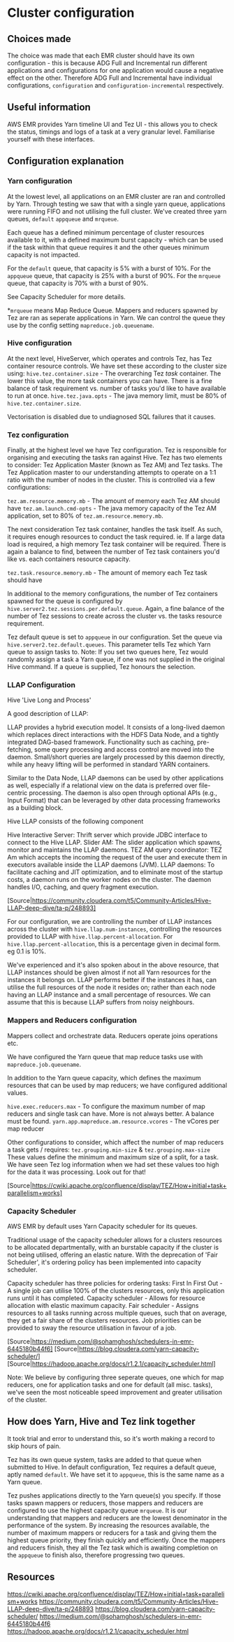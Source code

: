 # Cluster configuration

## Choices made

The choice was made that each EMR cluster should have its own configuration - this is because ADG Full and Incremental run different applications and configurations for one application would cause a negative effect on the other.
Therefore ADG Full and Incremental have individual configurations, `configuration` and `configuration-incremental` respectively.

## Useful information
AWS EMR provides Yarn timeline UI and Tez UI - this allows you to check the status, timings and logs of a task at a very granular level. Familiarise yourself with these interfaces.

## Configuration explanation

### Yarn configuration
At the lowest level, all applications on an EMR cluster are ran and controlled by Yarn. Through testing we saw that with a single yarn queue, applications were running FIFO and not utilising the full cluster.
We've created three yarn queues, `default` `appqueue` and `mrqueue`.

Each queue has a defined minimum percentage of cluster resources available to it, with a defined maximum burst capacity - which can be used if the task within that queue requires it and the other queues minimum capacity is not impacted.

For the `default` queue, that capacity is 5% with a burst of 10%.
For the `appqueue` queue, that capacity is 25% with a burst of 90%.
For the `mrqueue` queue, that capacity is 70% with a burst of 90%.

See Capacity Scheduler for more details.

*`mrqueue` means Map Reduce Queue. Mappers and reducers spawned by Tez are ran as seperate applications in Yarn. We can control the queue they use by the config setting `mapreduce.job.queuename`.

### Hive configuration
At the next level, HiveServer, which operates and controls Tez, has Tez container resource controls. We have set these according to the cluster size using:
`hive.tez.container.size` - The overarching Tez *task* container. The lower this value, the more task containers you can have. There is a fine balance of task requirement vs. number of tasks you'd like to have available to run at once.
`hive.tez.java.opts` - The java memory limit, must be 80% of `hive.tez.container.size`.

Vectorisation is disabled due to undiagnosed SQL failures that it causes.

### Tez configuration
Finally, at the highest level we have Tez configuration. Tez is responsible for organising and executing the tasks ran against Hive.
Tez has two elements to consider: Tez Application Master (known as Tez AM) and Tez tasks.
The Tez Application master to our understanding attempts to operate on a 1:1 ratio with the number of nodes in the cluster. 
This is controlled via a few configurations:

`tez.am.resource.memory.mb` - The amount of memory each Tez AM should have
`tez.am.launch.cmd-opts` - The java memory capacity of the Tez AM application, set to 80% of `tez.am.resource.memory.mb`.

The next consideration Tez task container, handles the task itself. As such, it requires enough resources to conduct the task required. ie. If a large data load is required, a high memory Tez task container will be required.
There is again a balance to find, between the number of Tez task containers you'd like vs. each containers resource capacity.

`tez.task.resource.memory.mb` - The amount of memory each Tez task should have

In additional to the memory configurations, the number of Tez containers spawned for the queue is configured by `hive.server2.tez.sessions.per.default.queue`.
Again, a fine balance of the number of Tez sessions to create across the cluster vs. the tasks resource requirement.

Tez default queue is set to `appqueue` in our configuration. Set the queue via `hive.server2.tez.default.queues`.
This parameter tells Tez which Yarn queue to assign tasks to. Note: If you set two queues here, Tez would randomly assign a task a Yarn queue, if one was not supplied in the original Hive command. If a queue is supplied, Tez honours the selection.

### LLAP Configuration
Hive 'Live Long and Process'

A good description of LLAP:

LLAP provides a hybrid execution model. It consists of a long-lived daemon which replaces direct interactions with the HDFS Data Node, and a tightly integrated DAG-based framework.
Functionality such as caching, pre-fetching, some query processing and access control are moved into the daemon. Small/short queries are largely processed by this daemon directly, while any heavy lifting will be performed in standard YARN containers.

Similar to the Data Node, LLAP daemons can be used by other applications as well, especially if a relational view on the data is preferred over file-centric processing. The daemon is also open through optional APIs (e.g., Input Format) that can be leveraged by other data processing frameworks as a building block.

Hive LLAP consists of the following component

Hive Interactive Server: Thrift server which provide JDBC interface to connect to the Hive LLAP.
Slider AM: The slider application which spawns, monitor and maintains the LLAP daemons.
TEZ AM query coordinator: TEZ Am which accepts the incoming the request of the user and execute them in executors available inside the LLAP daemons (JVM).
LLAP daemons: To facilitate caching and JIT optimization, and to eliminate most of the startup costs, a daemon runs on the worker nodes on the cluster. The daemon handles I/O, caching, and query fragment execution.

[Source|https://community.cloudera.com/t5/Community-Articles/Hive-LLAP-deep-dive/ta-p/248893]

For our configuration, we are controlling the number of LLAP instances across the cluster with `hive.llap.num-instances`, controlling the resources provided to LLAP with `hive.llap.percent-allocation`.
For `hive.llap.percent-allocation`, this is a percentage given in decimal form. eg 0.1 is 10%.

We've experienced and it's also spoken about in the above resource, that LLAP instances should be given almost if not all Yarn resources for the instances it belongs on.
LLAP performs better if the instances it has, can utilise the full resources of the node it resides on; rather than each node having an LLAP instance and a small percentage of resources.
We can assume that this is because LLAP suffers from noisy neighbours.

### Mappers and Reducers configuration
Mappers collect and orchestrate data. Reducers operate joins operations etc.

We have configured the Yarn queue that map reduce tasks use with `mapreduce.job.queuename`.

In addition to the Yarn queue capacity, which defines the maximum resources that can be used by map reducers; we have configured additional values.

`hive.exec.reducers.max` - To configure the maximum number of map reducers and single task can have. More is not always better. A balance must be found.
`yarn.app.mapreduce.am.resource.vcores` - The vCores per map reducer

Other configurations to consider, which affect the number of map reducers a task gets / requires:
`tez.grouping.min-size` & `tez.grouping.max-size`
These values define the minimum and maximum size of a split, for a task. We have seen Tez log information when we had set these values too high for the data it was processing. Look out for that!

[Source|https://cwiki.apache.org/confluence/display/TEZ/How+initial+task+parallelism+works]

### Capacity Scheduler
AWS EMR by default uses Yarn Capacity scheduler for its queues.

Traditional usage of the capacity scheduler allows for a clusters resources to be allocated departmentally, with an burstable capacity if the cluster is not being utilised, offering an elastic nature.
With the deprecation of 'Fair Scheduler', it's ordering policy has been implemented into capacity scheduler.

Capacity scheduler has three policies for ordering tasks:
First In First Out - A single job can utilise 100% of the clusters resources, only this application runs until it has completed.
Capacity scheduler - Allows for resource allocation with elastic maximum capacity.
Fair scheduler - Assigns resources to all tasks running across multiple queues, such that on average, they get a fair share of the clusters resources. Job priorities can be provided to sway the resource utilisation in favour of a job.

[Source|https://medium.com/@sohamghosh/schedulers-in-emr-6445180b44f6]
[Source|https://blog.cloudera.com/yarn-capacity-scheduler/]
[Source|https://hadoop.apache.org/docs/r1.2.1/capacity_scheduler.html]

Note: We believe by configuring three seperate queues, one which for map reducers, one for application tasks and one for default (all misc. tasks), we've seen the most noticeable speed improvement and greater utilisation of the cluster.

## How does Yarn, Hive and Tez link together
It took trial and error to understand this, so it's worth making a record to skip hours of pain.

Tez has its own queue system, tasks are added to that queue when submitted to Hive. In default configuration, Tez requires a default queue, aptly named `default`.
We have set it to `appqueue`, this is the same name as a Yarn queue.

Tez pushes applications directly to the Yarn queue(s) you specify. If those tasks spawn mappers or reducers, those mappers and reducers are configured to use the highest capacity queue `mrqueue`.
It is our understanding that mappers and reducers are the lowest denominator in the performance of the system. By increasing the resources available, the number of maximum mappers or reducers for a task and giving them the highest queue priority, they finish quickly and efficiently.
Once the mappers and reducers finish, they all the Tez task which is awaiting completion on the `appqueue` to finish also, therefore progressing two queues.

## Resources
https://cwiki.apache.org/confluence/display/TEZ/How+initial+task+parallelism+works
https://community.cloudera.com/t5/Community-Articles/Hive-LLAP-deep-dive/ta-p/248893
https://blog.cloudera.com/yarn-capacity-scheduler/
https://medium.com/@sohamghosh/schedulers-in-emr-6445180b44f6
https://hadoop.apache.org/docs/r1.2.1/capacity_scheduler.html
